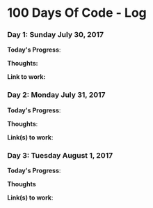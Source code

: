 # 100 Days Of Code - Log

### Day 1: Sunday July 30, 2017

**Today's Progress**: 

**Thoughts:** 

**Link to work:** 


### Day 2: Monday July 31, 2017

**Today's Progress**: 

**Thoughts**: 

**Link(s) to work**: 


### Day 3: Tuesday August 1, 2017

**Today's Progress**: 

**Thoughts** 

**Link(s) to work**:

